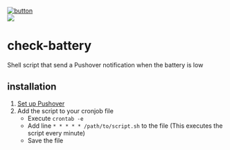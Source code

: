 [![button](https://img.shields.io/badge/Download-success)](https://files.teunjojo.com/download.php?file=check-battery)
<br><img src="https://img.shields.io/badge/dynamic/json?color=informational&label=version&prefix=v&query=%24.version&url=https%3A%2F%2Ffiles.teunjojo.com%2Flatest.php%3Frepo%3Dcheck-battery%26data_type%3Djson">
# check-battery
Shell script that send a Pushover notification when the battery is low

## installation
1. [Set up Pushover](https://support.pushover.net/i7-what-is-pushover-and-how-do-i-use-it)
2. Add the script to your cronjob file
    - Execute `crontab -e`
    - Add line `* * * * * /path/to/script.sh` to the file (This executes the script every minute)
    - Save the file
